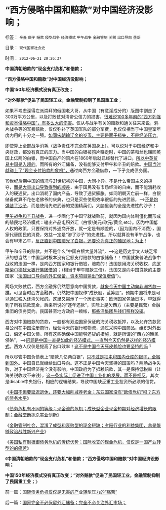 # “西方侵略中国和赔款”对中国经济没影响；

标签： `辛丑` `庚子` `赔款` `侵华战争` `经济模式` `甲午战争` `金融管制` `关税` `出口导向` `垄断` 

目录： `现代国家社会史`

时间： `2012-06-21 20:26:37`

**中国清朝赔款的“现金支付危机”和借款；**

**“西方侵略中国和赔款”对中国经济没影响；**

**中国150年经济模式没有真正改变；**

**“对外赔款”促进了民国轻工业，金融管制抑制了民国重工业**；

如果不考虑深得左派崇拜的俄国老大哥，从中国（有意淫成分的）版图中割走了300万平方公里，以及打败仗对清帝公信力的损害，[很难说100多年前的“西方列强和资本侵略中国”，有多么大的伤害](../../../2008/8/19/俄格冲突外交手腕日见成熟.md)。仅从与战争有关的赔款和通关往来来说，鸦片战争等的军费赔款，仅仅弥补了英国军队的部分军费，也仅仅相当于中国皇室年度内用的十分之一强。[如同宋朝输辽金的岁币，主要是面子损失，不是经济压力](../../../2010/12/16/金朝与宋朝经济发展水平大致相当.md)。

即使算上全部战争消耗（战争责任不完全在英国身上）。可以说对于中国经济和中央财政，都没有真正的压力。当中国的白银被鸦片赚走时，中国的茶和丝也赚回英国上亿两的白银，而中国自产的鸦片在1860年后就已经替代了进口。[所以中英贸易中国是入超的](../../../2011/12/17/殖民地对英国是经济负担；1800s的英国优势并不明显；.md)。而所有的外汇储备，没有能够支付甲午和辛丑的赔款。[中国当时就碰上了“现金支付赔款的危机”，](../../../2010/10/30/辛丑“东南互保”保中华一脉能存没有象非洲一样被瓜分.md)通过向西方金融借款，一下子变成债务国。

19世纪后期中国的情况与21世纪初的中国，大同小异。不是什么帝国主义的掠夺，[而是大量出口导致得到的顺差](../../../2012/5/26/“国际化货币（硬通货）”有什么好处？人民币可能吗？.md)，由于国民没有市场经济的自由，而不能消耗收入的硬通货。出口消耗了国内产品，导致了通货膨胀。如同明朝灭亡前一样，白银储备就算不花在老佛爷的庆典，也只是买些使用效率很低的先进武器，——>[不是炮弹装了沙子](../../../2011/8/18/冤杀方伯谦！.md)，而是使用先进武器的党国精英们，大脑里装的全是先进性的沙子！

[甲午战争和辛丑战争](../../../2011/1/11/甲午战争争夺朝鲜，中日战争争夺东北.md)，进一步固化了中国早就战败前，就因为国内体制僵化而形成的殖民地经济模式：输出产品屯积外汇（白银/美元/欧元/黄金,etc）。因为中国低人权的政策，只要保持对外通商开放，就一定是有顺差的，（因为国内不消费），国家代替国民的消费，效益一定是“渗了沙子”的先进性。所以就算没有甲午战争，也会有甲末乙午，[反正直到中国赔光了白银，还要沦为真正的殖民地；为止](../../../2009/12/18/市场经济是强制性的；GDP只有三条出路.md)！

甲午和辛丑的赔款，并不是什么“中国白银大量外流”，——>这是历史学文人缺乏常识的想当然！中国当时根本没有足额支付赔款的白银储备！！中国就象普法战争中战败的法国一样，是向西方国家和银行借钱，赔款的！法国是用海关税收权，[向罗斯柴尔德犹太银行集团借的](../../../2011/8/29/和珅！就是罗斯柴尔德！.md)；（相当于甲午赔款三倍）。法国又是向中国贷款的主要国家（[法国出口导向的外汇储备，资本项目输出“保值增值](../../../2012/2/25/金融垄断外汇管制中的交易成本和黑市的能耐.md)”）。

两场大败仗后，西方金融界仍然愿意向中国贷款，[就象今天中国主动向非洲贷款一样](../../../2012/2/22/“资本项目输出平衡经常项目顺差”是叛国犯罪！.md)。可见当时西方金融界，仍然把中国视作“成长股，蓝筹股”。预期中国将来是可以通过税入还清欠帐的。这里又揭示了一个历史事实：欧洲国家包括日本，早就得到了所有赔款现金，后来所说的“逐年还款”，实际上是欠西方（主要是民营）金融集团的债务契约。民国甚至地方政府一赖帐，[那些洋集团热钱们照样没辄](../../../2009/4/29/98东南亚金融危机欧美国际资本赚钱了吗.md)。

西方对中国赔款的贷款，一般都有双边国家保证的海关税收抵押，以及允许贷款贸易公司在中国注册商行，经营今天的银行和物流，通过采购中国商品，组织对外出口，偿还中国欠债。所有这些确保中国能够还贷的措施，就是所谓的“西方的殖民侵略”，——>[问题是中国一直是如此的经济模式，一直到今天仍然是这样的经济模式](../../../2007/11/27/人民币如何升值？中国向世界廉价献血不可继续！.md)。西方人仅仅是提高了出口效率！[这不是中国今天死皮赖脸也要坚持的吗](../../../2007/11/30/美国一直坚决反对人民币升值？.md)？

所以尽管中国负债表上“赔款几亿两白银”，[只不过是把屯积国内仓库的银子，全搬到国外](../../../2012/2/24/《资本论》的误区，屯积外汇对中国其实一点好处没有.md)。中国自已就继续出口导向。这不正是中国今天坚持的国策吗？两场战争失败，对于中国经济完全没有影响。中国政府为了抵赖赔款，其一是保持低税率（让海关税收收不来钱），[这一条实际上促进了中国工业化的发展，而不是相反](../../../2011/9/21/关税仅仅是又一种税！而已.md)。其次是disable中央银行，相应的逻辑结果，导致中国缺乏重工业投资所必须的信贷。

《[中国不但要延迟退休，还要大幅削减养老金；东亚国家没有“欧债危机”吗？东方的债务水平](../../../2012/6/20/不但需要延迟退休，还需要大幅削减退休养老金.md)》

《[债务危机有不同的等级；现金流的危机；成长型企业现金短期对经济增长的限制；金融垄断扼杀实业创新](../../../2012/6/20/“向成长型企业倾斜”同样要不得！.md)》

《[金融管制社会，混淆了成型和衰败型的现金短缺；夕阳行业的利益集团，总是能够政治战胜新兴产业](../../../2012/6/20/近代工业化国家走向战争的共同根源.md)》

《[美国私有制抵御债务危机的传统优势；国际收支的现金危机，仅仅是一国产业转型的的痛苦](../../../2012/6/21/国际债务危机仅仅是无害的产业转型压力的“痛苦”.md)》

《**中国清朝赔款的“现金支付危机”和借款；“西方侵略中国和赔款”对中国经济没影响；**

**中国150年经济模式没有真正改变；“对外赔款”促进了民国轻工业，金融管制抑制了民国重工业**；》



前一篇：[国际债务危机仅仅是无害的产业转型压力的“痛苦”](../../../2012/6/21/国际债务危机仅仅是无害的产业转型压力的“痛苦”.md)

后一篇：[国家完全不必保留外汇储备；完全不必关注外汇市场；](../../../2012/6/21/国家完全不必保留外汇储备；完全不必关注外汇市场；.md)